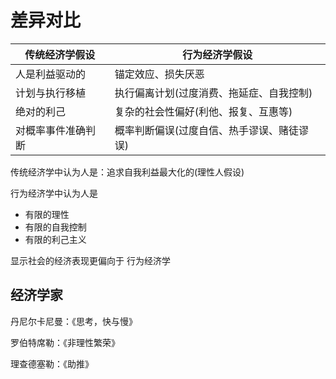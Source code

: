 # 差异对比

| 传统经济学假设     | 行为经济学假设                             |
| ------------------ | ------------------------------------------ |
| 人是利益驱动的     | 锚定效应、损失厌恶                         |
| 计划与执行移植     | 执行偏离计划(过度消费、拖延症、自我控制)   |
| 绝对的利己         | 复杂的社会性偏好(利他、报复、互惠等)       |
| 对概率事件准确判断 | 概率判断偏误(过度自信、热手谬误、赌徒谬误) |

传统经济学中认为人是：追求自我利益最大化的(理性人假设)

行为经济学中认为人是

- 有限的理性
- 有限的自我控制
- 有限的利己主义

显示社会的经济表现更偏向于 行为经济学

<!-- 行为经济学更符合人在实际情况下做出的决定 -->

## 经济学家

丹尼尔卡尼曼：《思考，快与慢》

罗伯特席勒：《非理性繁荣》

理查德塞勒：《助推》
